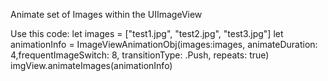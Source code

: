 Animate set of Images within the UIImageView

Use this code:
let images = ["test1.jpg", "test2.jpg", "test3.jpg"]
        let animationInfo = ImageViewAnimationObj(images:images, animateDuration: 4,frequentImageSwitch: 8, transitionType: .Push, repeats: true)
        imgView.animateImages(animationInfo)
